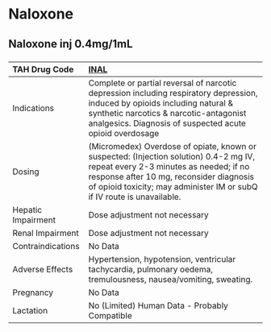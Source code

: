 # Naloxone

## Naloxone inj 0.4mg/1mL

##### 

| TAH Drug Code      | [INAL](https://www.tahsda.org.tw/drugs/hissearch.php?drug_code=INAL)                                                                                                                                                                                  |
|:-------------------|:------------------------------------------------------------------------------------------------------------------------------------------------------------------------------------------------------------------------------------------------------|
| Indications        | Complete or partial reversal of narcotic depression including respiratory depression, induced by opioids including natural & synthetic narcotics & narcotic-antagonist analgesics. Diagnosis of suspected acute opioid overdosage                     |
| Dosing             | (Micromedex) Overdose of opiate, known or suspected: (Injection solution) 0.4-2 mg IV, repeat every 2-3 minutes as needed; if no response after 10 mg, reconsider diagnosis of opioid toxicity; may administer IM or subQ if IV route is unavailable. |
| Hepatic Impairment | Dose adjustment not necessary                                                                                                                                                                                                                         |
| Renal Impairment   | Dose adjustment not necessary                                                                                                                                                                                                                         |
| Contraindications  | No Data                                                                                                                                                                                                                                               |
| Adverse Effects    | Hypertension, hypotension, ventricular tachycardia, pulmonary oedema, tremulousness, nausea/vomiting, sweating.                                                                                                                                       |
| Pregnancy          | No Data                                                                                                                                                                                                                                               |
| Lactation          | No (Limited) Human Data - Probably Compatible                                                                                                                                                                                                         |


